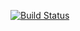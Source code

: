 [![Build Status](https://travis-ci.org/slowernet/ohm-geoindex.png?branch=master)](https://travis-ci.org/slowernet/ohm-geoindex)
